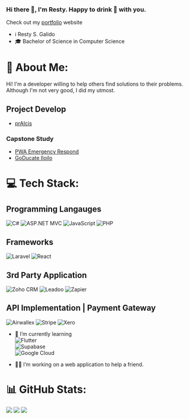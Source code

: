### Hi there 👋, I'm Resty. Happy to drink 🍻 with you.
Check out my [portfolio](https://portfolio-tyser1995s-projects.vercel.app/)
website

- ℹ️ Resty S. Galido
- 🎓 Bachelor of Science in Computer Science

# 💫 About Me:
Hi! I'm a developer willing to help others find solutions to their problems. Although I'm not very good, I did my utmost.

## Project Develop
- [prAIcis](https://praicis.com/)

### Capstone Study
- [PWA Emergency Respond](https://www.gbicares.com/)
- [GoDucate Iloilo](https://gctiloilo-5ee98b1786de.herokuapp.com/)

# 💻 Tech Stack:
## Programming Langauges
![C#](https://img.shields.io/badge/-C%23-blue?style=flat-square&logo=c-sharp&logoColor=white)
![ASP.NET MVC](https://img.shields.io/badge/-.NET%20MVC-blue?style=flat-square&logo=.net&logoColor=white)
![JavaScript](https://img.shields.io/badge/-JavaScript-yellow?style=flat-square&logo=javascript&logoColor=white)
![PHP](https://img.shields.io/badge/-PHP-777BB4?style=flat-square&logo=php&logoColor=white)



## Frameworks
![Laravel](https://img.shields.io/badge/-Laravel-red?style=flat-square&logo=laravel&logoColor=white)
![React](https://img.shields.io/badge/-React-blue?style=flat-square&logo=react&logoColor=white)



## 3rd Party Application
![Zoho CRM](https://img.shields.io/badge/-Zoho%20CRM-FF7200?style=flat-square&logo=zoho&logoColor=white)
![Leadoo](https://img.shields.io/badge/-Leadoo-00BFFF?style=flat-square&logo=leadoo&logoColor=white)
![Zapier](https://img.shields.io/badge/-Zapier-FFCC00?style=flat-square&logo=zapier&logoColor=white)


## API Implementation | Payment Gateway
![Airwallex](https://img.shields.io/badge/-Airwallex-00c4b2?style=flat-square&logo=airwallex&logoColor=white)
![Stripe](https://img.shields.io/badge/-Stripe-008CDD?style=flat-square&logo=stripe&logoColor=white)
![Xero](https://img.shields.io/badge/-Xero-00AAE0?style=flat-square&logo=xero&logoColor=white)


- 🌱 I’m currently learning  
![Flutter](https://img.shields.io/badge/-Flutter-02569B?style=flat-square&logo=flutter&logoColor=white)  
![Supabase](https://img.shields.io/badge/-Supabase-3ECF8E?style=flat-square&logo=supabase&logoColor=white)  
![Google Cloud](https://img.shields.io/badge/-Google%20Cloud-4285F4?style=flat-square&logo=google-cloud&logoColor=white)


- 👨‍💻 I’m working on a web application to help a friend.

# 📊 GitHub Stats:
![](https://github-readme-stats.vercel.app/api?username=tyser1995&theme=vue-dark&hide_border=false&include_all_commits=true&count_private=false) 
![](https://github-readme-streak-stats.herokuapp.com/?user=tyser1995&theme=vue-dark&hide_border=false) 
![](https://github-readme-stats.vercel.app/api/top-langs/?username=tyser1995&theme=vue-dark&hide_border=false&include_all_commits=true&count_private=false&layout=compact)
<!--
**tyser1995/tyser1995** is a ✨ _special_ ✨ repository because its `README.md` (this file) appears on your GitHub profile.

Here are some ideas to get you started:

- 🔭 I’m currently working on ...
- 🌱 I’m currently learning ...
- 👯 I’m looking to collaborate on ...
- 🤔 I’m looking for help with ...
- 💬 Ask me about ...
- 📫 How to reach me: ...
- 😄 Pronouns: ...
- ⚡ Fun fact: ...
-->
